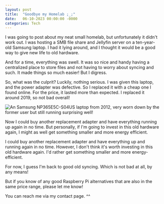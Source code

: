 ```yaml
---
layout: post
title:  "Goodbye my Homelab ;_;" 
date:   06-10-2023 00:00:00 -0000
categories: Tech
---
```

I was going to post about my neat small homelab, but unfortunately it didn't work out. I was hosting a SMB file share and Jellyfin server on a ten-year-old Samsung laptop. I had it lying around, and I thought it would be a good way to give new life to old hardware. 

And for a time, everything was swell. It was so nice and handy having a centralized place to store files and not having to worry about syncing and such. It made things so much easier! But I digress.

So, what was the culprit? Luckily, nothing serious. I was given this laptop, and the power adapter was defective. So I replaced it with a cheap one I found online. For the price, it lasted more than expected. I replaced it around 2019, so not bad overall!

![An Samsung NP365E5C-S04US laptop from 2012, very worn down by the former user but still running surprising well!](https://i.ibb.co/dDxWmWB/Former-Homelab.webp) 

Now I could buy another replacement adapter and have everything running up again in no time. But personally, if I'm going to invest in this old hardware again, I might as well get something smaller and more energy efficient.

I could buy another replacement adapter and have everything up and running again in no time. However, I don't think it's worth investing in this old hardware again. I'd rather get something smaller and more energy-efficient.

For now, I guess I'm back to good old syncing. Which is not bad at all, by any means! 

But if you know of any good Raspberry Pi alternatives that are also in the same price range, please let me know!

You can reach me via my contact page. ^^
